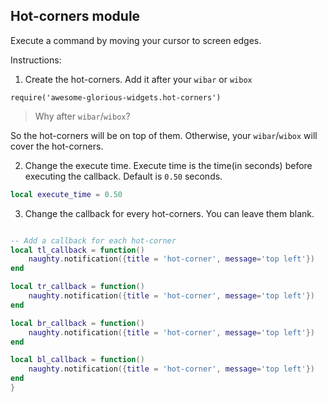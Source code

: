 ## Hot-corners module

Execute a command by moving your cursor to screen edges.

Instructions:

1. Create the hot-corners. Add it after your `wibar` or `wibox`

```
require('awesome-glorious-widgets.hot-corners')
```

> Why after `wibar`/`wibox`?

So the hot-corners will be on top of them. Otherwise, your `wibar`/`wibox` will cover the hot-corners.

2. Change the execute time. Execute time is the time(in seconds) before executing the callback. Default is `0.50` seconds.

```lua
local execute_time = 0.50
```

3. Change the callback for every hot-corners. You can leave them blank.

```lua

-- Add a callback for each hot-corner
local tl_callback = function()
	naughty.notification({title = 'hot-corner', message='top left'})
end

local tr_callback = function()
	naughty.notification({title = 'hot-corner', message='top left'})
end

local br_callback = function()
	naughty.notification({title = 'hot-corner', message='top left'})
end

local bl_callback = function()
	naughty.notification({title = 'hot-corner', message='top left'})
end
}
```
